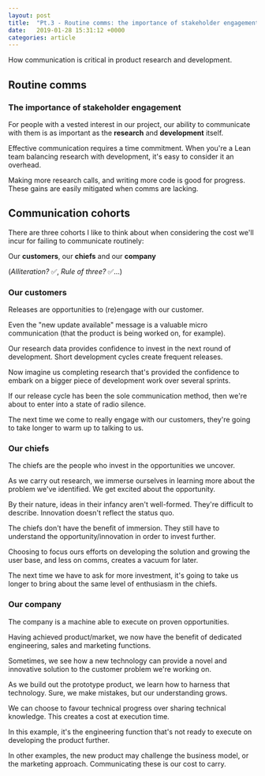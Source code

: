 ```yaml
---
layout: post
title:  "Pt.3 - Routine comms: the importance of stakeholder engagement"
date:   2019-01-28 15:31:12 +0000
categories: article
---
```


How communication is critical in product research and development.

## Routine comms
### The importance of stakeholder engagement

For people with a vested interest in our project, our ability to communicate with them is as important as the **research** and **development** itself.

Effective communication requires a time commitment. When you're a Lean team balancing research with development, it's easy to consider it an overhead.

Making more research calls, and writing more code is good for progress. These gains are easily mitigated when comms are lacking.

## Communication cohorts

There are three cohorts I like to think about when considering the cost we'll incur for failing to communicate routinely: 

Our **customers**, our **chiefs** and our **company** 

(_Alliteration?_ ✅, _Rule of three?_ ✅...) 

### Our customers

Releases are opportunities to (re)engage with our customer. 

Even the "new update available" message is a valuable micro communication (that the product is being worked on, for example).

Our research data provides confidence to invest in the next round of development. Short development cycles create frequent releases.  

Now imagine us completing research that's provided the confidence to embark on a bigger piece of development work over several sprints.

If our release cycle has been the sole communication method, then we're about to enter into a state of radio silence.

The next time we come to really engage with our customers, they're going to take longer to warm up to talking to us. 

### Our chiefs

The chiefs are the people who invest in the opportunities we uncover. 

As we carry out research, we immerse ourselves in learning more about the problem we've identified. We get excited about the opportunity. 

By their nature, ideas in their infancy aren't well-formed. They're difficult to describe. Innovation doesn't reflect the status quo.

The chiefs don't have the benefit of immersion. They still have to understand the opportunity/innovation in order to invest further.

Choosing to focus ours efforts on developing the solution and growing the user base, and less on comms, creates a vacuum for later.   

The next time we have to ask for more investment, it's going to take us longer to bring about the same level of enthusiasm in the chiefs.

### Our company

The company is a machine able to execute on proven opportunities. 

Having achieved product/market, we now have the benefit of dedicated engineering, sales and marketing functions. 

Sometimes, we see how a new technology can provide a novel and innovative solution to the customer problem we're working on. 

As we build out the prototype product, we learn how to harness that technology. Sure, we make mistakes, but our understanding grows. 

We can choose to favour technical progress over sharing technical knowledge. This creates a cost at execution time. 

In this example, it's the engineering function that's not ready to execute on developing the product further. 

In other examples, the new product may challenge the business model, or the marketing approach. Communicating these is our cost to carry.